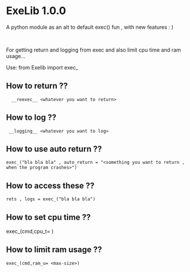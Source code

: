 # ExeLib 1.0.0

A python module as an alt to default exec() fun , with new features :  )

<br>

For getting return and logging from exec and also limit cpu time and ram usage...

 Use: from Exelib import exec_

## How to return ?? 
    
      
      __reexec__ <whatever you want to return>

## How to log ??
     
     
     __logging__ <whatever you want to log>

## How to use auto return ??
    
    exec_("bla bla bla" , auto_return = "<something you want to return , when the program crashes>")

## How to access these ??
   
    rets , logs = exec_("bla bla bla")


## How to set cpu time ??
      
   exec_(cmd,cpu_t= <time in seconds>)

## How to limit ram usage  ??
    
    exec_(cmd,ram_u= <max-size>)
  
  
